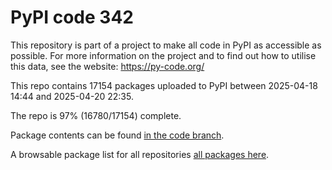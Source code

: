 # PyPI code 342

This repository is part of a project to make all code in PyPI as accessible as possible. For more information 
on the project and to find out how to utilise this data, see the website: https://py-code.org/

This repo contains 17154 packages uploaded to PyPI between 
2025-04-18 14:44 and 2025-04-20 22:35.

The repo is 97% (16780/17154) complete.

Package contents can be found [in the code branch](https://github.com/pypi-data/pypi-mirror-342/tree/code/packages).

A browsable package list for all repositories [all packages here](https://py-code.org/repositories/pypi-mirror-342).


